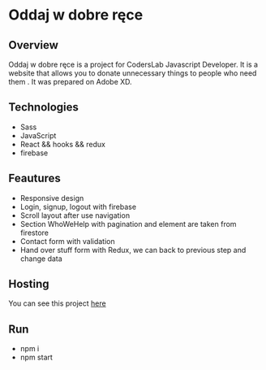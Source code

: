 # Oddaj w dobre ręce

## Overview

Oddaj w dobre ręce is a project for CodersLab Javascript Developer. It is a website that allows you to donate unnecessary things to people who need them . It was prepared on Adobe XD.

## Technologies

* Sass
* JavaScript
* React && hooks && redux
* firebase

## Feautures

* Responsive design
* Login, signup, logout with firebase
* Scroll layout after use navigation
* Section WhoWeHelp with pagination and element are taken from firestore
* Contact form with validation
* Hand over stuff form with Redux, we can back to previous step and change data 

## Hosting

You can see this project [here](https://vibrant-swanson-538e38.netlify.app/)

## Run
* npm i
* npm start
